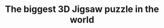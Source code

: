 ---
title: The biggest 3D Jigsaw puzzle in the world 
category: blog
lat: 13.44345
lng: 103.85675
image: https://s3-us-west-2.amazonaws.com/travels2013/2014-01-15 21:24:49 PST.jpg
observation: 20140115212449PST
---